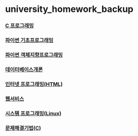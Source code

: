 # university_homework_backup
### [C 프로그래밍](https://github.com/yurrrri/university_homework_backup/tree/main/c_programming)
### [파이썬 기초프로그래밍](https://github.com/yurrrri/university_homework_backup/tree/main/python_basic_programming)
### [파이썬 객체지향프로그래밍](https://github.com/yurrrri/university_homework_backup/tree/main/python_oop_programming)
### [데이터베이스개론](https://github.com/yurrrri/university_homework_backup/tree/main/database)
### [인터넷 프로그래밍(HTML)](https://github.com/yurrrri/university_homework_backup/tree/main/web_service)
### [웹서비스](https://github.com/yurrrri/university_homework_backup/tree/main/web_service)
### [시스템 프로그래밍(Linux)](https://github.com/yurrrri/university_homework_backup/tree/main/system_programming)
### [문제해결기법(C)](https://github.com/yurrrri/university_homework_backup/tree/main/problem_solution)
